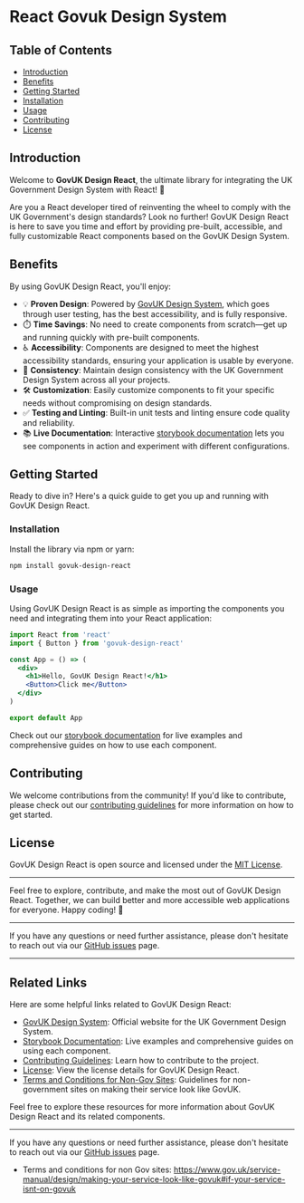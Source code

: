 # React Govuk Design System

## Table of Contents

- [Introduction](#introduction)
- [Benefits](#benefits)
- [Getting Started](#getting-started)
- [Installation](#installation)
- [Usage](#usage)
- [Contributing](#contributing)
- [License](#license)

## Introduction

Welcome to **GovUK Design React**, the ultimate library for integrating the UK Government Design System with React! 🚀

Are you a React developer tired of reinventing the wheel to comply with the UK Government's design standards? Look no further! GovUK Design React is here to save you time and effort by providing pre-built, accessible, and fully customizable React components based on the GovUK Design System.

## Benefits

By using GovUK Design React, you'll enjoy:

- 💡 **Proven Design**: Powered by [GovUK Design System](https://design-system.service.gov.uk/), which goes through user testing, has the best accessibility, and is fully responsive.
- ⏱️ **Time Savings**: No need to create components from scratch—get up and running quickly with pre-built components.
- ♿ **Accessibility**: Components are designed to meet the highest accessibility standards, ensuring your application is usable by everyone.
- 🎨 **Consistency**: Maintain design consistency with the UK Government Design System across all your projects.
- 🛠️ **Customization**: Easily customize components to fit your specific needs without compromising on design standards.
- ✅ **Testing and Linting**: Built-in unit tests and linting ensure code quality and reliability.
- 📚 **Live Documentation**: Interactive [storybook documentation](https://rottitime.github.io/govuk-design-react/?path=/story/details--primary) lets you see components in action and experiment with different configurations.

## Getting Started

Ready to dive in? Here's a quick guide to get you up and running with GovUK Design React.

### Installation

Install the library via npm or yarn:

```bash
npm install govuk-design-react
```

### Usage

Using GovUK Design React is as simple as importing the components you need and integrating them into your React application:

```jsx
import React from 'react'
import { Button } from 'govuk-design-react'

const App = () => (
  <div>
    <h1>Hello, GovUK Design React!</h1>
    <Button>Click me</Button>
  </div>
)

export default App
```

Check out our [storybook documentation](https://rottitime.github.io/govuk-design-react/?path=/story/details--primary) for live examples and comprehensive guides on how to use each component.

## Contributing

We welcome contributions from the community! If you'd like to contribute, please check out our [contributing guidelines](https://github.com/rottitime/govuk-design-react/blob/main/CONTRIBUTING.md) for more information on how to get started.

## License

GovUK Design React is open source and licensed under the [MIT License](https://github.com/rottitime/govuk-design-react/blob/main/LICENSE).

---

Feel free to explore, contribute, and make the most out of GovUK Design React. Together, we can build better and more accessible web applications for everyone. Happy coding! 🎉

---

If you have any questions or need further assistance, please don't hesitate to reach out via our [GitHub issues](https://github.com/rottitime/govuk-design-react/issues) page.

---

## Related Links

Here are some helpful links related to GovUK Design React:

- [GovUK Design System](https://design-system.service.gov.uk/): Official website for the UK Government Design System.
- [Storybook Documentation](https://rottitime.github.io/govuk-design-react/?path=/story/details--primary): Live examples and comprehensive guides on using each component.
- [Contributing Guidelines](https://github.com/rottitime/govuk-design-react/blob/main/CONTRIBUTING.md): Learn how to contribute to the project.
- [License](https://github.com/rottitime/govuk-design-react/blob/main/LICENSE): View the license details for GovUK Design React.
- [Terms and Conditions for Non-Gov Sites](https://www.gov.uk/service-manual/design/making-your-service-look-like-govuk#if-your-service-isnt-on-govuk): Guidelines for non-government sites on making their service look like GovUK.

Feel free to explore these resources for more information about GovUK Design React and its related components.

---

If you have any questions or need further assistance, please don't hesitate to reach out via our [GitHub issues](https://github.com/rottitime/govuk-design-react/issues) page.

- Terms and conditions for non Gov sites: https://www.gov.uk/service-manual/design/making-your-service-look-like-govuk#if-your-service-isnt-on-govuk
